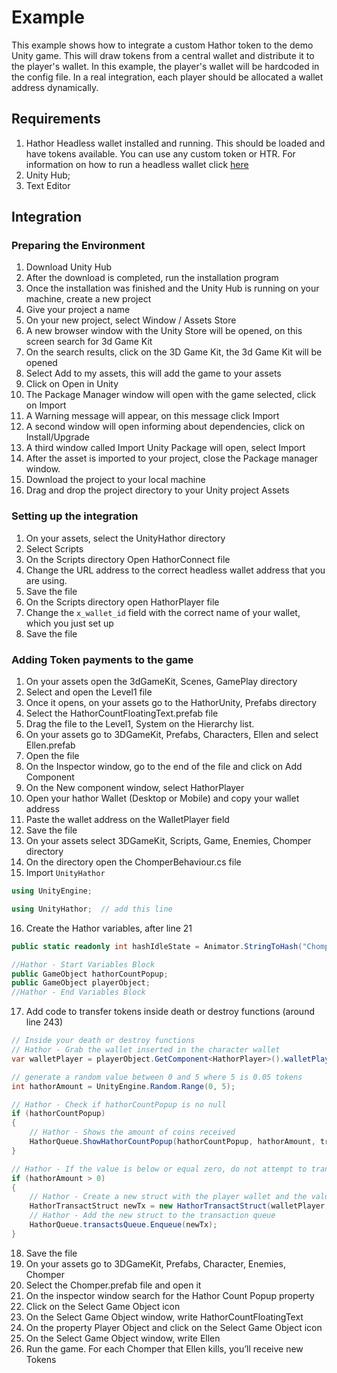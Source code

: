 # Example

This example shows how to integrate a custom Hathor token to the demo Unity game. This will draw tokens from a central wallet and distribute it to the player's wallet. In this example, the player's wallet will be hardcoded in the config file. In a real integration, each player should be allocated a wallet address dynamically.

## Requirements

1. Hathor Headless wallet installed and running. This should be loaded and have tokens available. You can use any custom token or HTR. For information on how to run a headless wallet click [here](https://github.com/HathorNetwork/hathor-wallet-headless)
2. Unity Hub;
3. Text Editor

## Integration
	
### Preparing the Environment 
1. Download Unity Hub
2. After the download is completed, run the installation program
3. Once the installation was finished and the Unity Hub is running on your machine, create a new project
4. Give your project a name
5. On your new project, select Window / Assets Store
6. A new browser window with the Unity Store will be opened, on this screen search for 3d Game Kit
7. On the search results, click on the 3D Game Kit, the 3d Game Kit will be opened
8. Select Add to my assets, this will add the game to your assets
9. Click on Open in Unity
10. The Package Manager window will open with the game selected, click on Import
11. A Warning message will appear, on this message click Import
12. A second window will open informing about dependencies, click on Install/Upgrade
13. A third window called Import Unity Package will open, select Import
14. After the asset is imported to your project, close the Package manager window.
15. Download the project to your local machine
16. Drag and drop the project directory to your Unity project Assets
	
### Setting up the integration
1. On your assets, select the UnityHathor directory
2. Select Scripts
3. On the Scripts directory Open HathorConnect file
4. Change the URL address to the correct headless wallet address that you are using.
5. Save the file
6. On the Scripts directory open HathorPlayer file
7. Change the `x_wallet_id` field with the correct name of your wallet, which you just set up
8. Save the file

### Adding Token payments to the game
1. On your assets open the 3dGameKit, Scenes, GamePlay directory
2. Select and open the Level1 file
3. Once it opens, on your assets go to the HathorUnity, Prefabs directory
4. Select the HathorCountFloatingText.prefab file
5. Drag the file to the Level1, System on the Hierarchy list.
6. On your assets go to 3DGameKit, Prefabs, Characters, Ellen and select Ellen.prefab
7. Open the file
8. On the Inspector window, go to the end of the file and click on Add Component
9. On the New component window, select HathorPlayer
10. Open your hathor Wallet (Desktop or Mobile) and copy your wallet address
11. Paste the wallet address on the WalletPlayer field
12. Save the file
13. On your assets select 3DGameKit, Scripts, Game, Enemies, Chomper directory
14. On the directory open the ChomperBehaviour.cs file
15. Import `UnityHathor`
```csharp
using UnityEngine;

using UnityHathor;  // add this line
```

16. Create the Hathor variables, after line 21
```csharp
public static readonly int hashIdleState = Animator.StringToHash("ChomperIdle");

//Hathor - Start Variables Block
public GameObject hathorCountPopup;
public GameObject playerObject;
//Hathor - End Variables Block
```

17. Add code to transfer tokens inside death or destroy functions (around line 243)
```csharp
// Inside your death or destroy functions
// Hathor - Grab the wallet inserted in the character wallet
var walletPlayer = playerObject.GetComponent<HathorPlayer>().walletPlayer;

// generate a random value between 0 and 5 where 5 is 0.05 tokens
int hathorAmount = UnityEngine.Random.Range(0, 5);

// Hathor - Check if hathorCountPopup is no null
if (hathorCountPopup)
{
    // Hathor - Shows the amount of coins received
    HathorQueue.ShowHathorCountPopup(hathorCountPopup, hathorAmount, transform);
}

// Hathor - If the value is below or equal zero, do not attempt to transact
if (hathorAmount > 0)
{                
    // Hathor - Create a new struct with the player wallet and the value to be transacted
    HathorTransactStruct newTx = new HathorTransactStruct(walletPlayer, hathorAmount);
    // Hathor - Add the new struct to the transaction queue
    HathorQueue.transactsQueue.Enqueue(newTx);               
}
```

18. Save the file
19. On your assets go to 3DGameKit, Prefabs, Character, Enemies, Chomper
20. Select the Chomper.prefab file and open it
21. On the inspector window search for the Hathor Count Popup property
22. Click on the Select Game Object icon
23. On the Select Game Object window, write HathorCountFloatingText
24. On the property Player Object and click on the Select Game Object icon
25. On the Select Game Object window, write Ellen
26. Run the game. For each Chomper that Ellen kills, you’ll receive new Tokens
